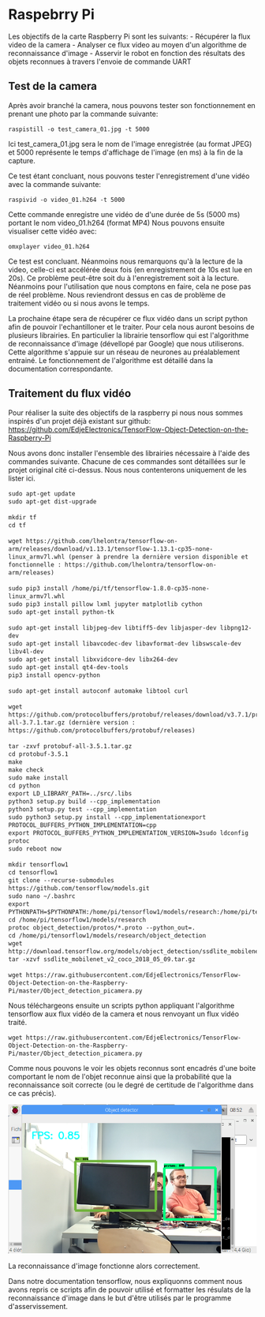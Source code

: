 # Raspebrry Pi

Les objectifs de la carte Raspberry Pi sont les suivants:
	- Récupérer la flux video de la camera 
	- Analyser ce flux video au moyen d'un algorithme de reconnaissance d'image
	- Asservir le robot en fonction des résultats des objets reconnues à travers l'envoie de commande UART

## Test de la camera

Après avoir branché la camera, nous pouvons tester son fonctionnement en prenant une photo par la commande suivante:
```
raspistill -o test_camera_01.jpg -t 5000
```
Ici test_camera_01.jpg sera le nom de l'image enregistrée (au format JPEG) et 5000 représente le temps d'affichage de l'image (en ms) à la fin de la capture.

Ce test étant concluant, nous pouvons tester l'enregistrement d'une vidéo avec la commande suivante:
```
raspivid -o video_01.h264 -t 5000
```
Cette commande enregistre une vidéo de d'une durée de 5s (5000 ms) portant le nom video_01.h264 (format MP4)
Nous pouvons ensuite visualiser cette vidéo avec:
```
omxplayer video_01.h264
```

Ce test est concluant. Néanmoins nous remarquons qu'à la lecture de la video, celle-ci est accélérée deux fois (en enregistrement de 10s est lue en 20s). Ce problème peut-être soit du à l'enregistrement soit à la lecture. Néanmoins pour l'utilisation que nous comptons en faire, cela ne pose pas de réel problème. Nous reviendront dessus en cas de problème de traitement vidéo ou si nous avons le temps.

La prochaine étape sera de récupérer ce flux vidéo dans un script python afin de pouvoir l'echantilloner et le traiter.
Pour cela nous auront besoins de plusieurs librairies. En particulier la librairie tensorflow qui est l'algorithme de reconnaissance d'image (dévellopé par Google) que nous utiliserons. Cette algorithme s'appuie sur un réseau de neurones au préalablement entrainé. Le fonctionnement de l'algorithme est détaillé dans la documentation correspondante.

## Traitement du flux vidéo

Pour réaliser la suite des objectifs de la raspberry pi nous nous sommes inspirés d'un projet déjà existant sur github: https://github.com/EdjeElectronics/TensorFlow-Object-Detection-on-the-Raspberry-Pi

Nous avons donc installer l'ensemble des librairies nécessaire à l'aide des commandes suivante. Chacune de ces commandes sont détaillées sur le projet original cité ci-dessus. Nous nous contenterons uniquement de les lister ici.
```
sudo apt-get update
sudo apt-get dist-upgrade

mkdir tf
cd tf

wget https://github.com/lhelontra/tensorflow-on-arm/releases/download/v1.13.1/tensorflow-1.13.1-cp35-none-linux_armv7l.whl (penser à prendre la dernière version disponible et fonctionnelle : https://github.com/lhelontra/tensorflow-on-arm/releases)

sudo pip3 install /home/pi/tf/tensorflow-1.8.0-cp35-none-linux_armv7l.whl
sudo pip3 install pillow lxml jupyter matplotlib cython
sudo apt-get install python-tk

sudo apt-get install libjpeg-dev libtiff5-dev libjasper-dev libpng12-dev
sudo apt-get install libavcodec-dev libavformat-dev libswscale-dev libv4l-dev
sudo apt-get install libxvidcore-dev libx264-dev
sudo apt-get install qt4-dev-tools
pip3 install opencv-python

sudo apt-get install autoconf automake libtool curl

wget https://github.com/protocolbuffers/protobuf/releases/download/v3.7.1/protobuf-all-3.7.1.tar.gz (dernière version : https://github.com/protocolbuffers/protobuf/releases)

tar -zxvf protobuf-all-3.5.1.tar.gz
cd protobuf-3.5.1
make
make check
sudo make install
cd python
export LD_LIBRARY_PATH=../src/.libs
python3 setup.py build --cpp_implementation 
python3 setup.py test --cpp_implementation
sudo python3 setup.py install --cpp_implementationexport PROTOCOL_BUFFERS_PYTHON_IMPLEMENTATION=cpp
export PROTOCOL_BUFFERS_PYTHON_IMPLEMENTATION_VERSION=3sudo ldconfig
protoc
sudo reboot now

mkdir tensorflow1
cd tensorflow1
git clone --recurse-submodules https://github.com/tensorflow/models.git
sudo nano ~/.bashrc
export PYTHONPATH=$PYTHONPATH:/home/pi/tensorflow1/models/research:/home/pi/tensorflow1/models/research/slim
cd /home/pi/tensorflow1/models/research
protoc object_detection/protos/*.proto --python_out=.
cd /home/pi/tensorflow1/models/research/object_detection
wget http://download.tensorflow.org/models/object_detection/ssdlite_mobilenet_v2_coco_2018_05_09.tar.gz
tar -xzvf ssdlite_mobilenet_v2_coco_2018_05_09.tar.gz

wget https://raw.githubusercontent.com/EdjeElectronics/TensorFlow-Object-Detection-on-the-Raspberry-Pi/master/Object_detection_picamera.py

```

Nous téléchargeons ensuite un scripts python appliquant l'algorithme tensorflow aux flux vidéo de la camera et nous renvoyant un flux vidéo traité. 

```
wget https://raw.githubusercontent.com/EdjeElectronics/TensorFlow-Object-Detection-on-the-Raspberry-Pi/master/Object_detection_picamera.py
```
Comme nous pouvons le voir les objets reconnus sont encadrés d'une boite comportant le nom de l'objet reconnue ainsi que la probabilité que la reconnaissance soit correcte (ou le degré de certitude de l'algorithme dans ce cas précis).

<p align="center">
  <img src="..\ressources\Presentation\images\vue_rasp.jpeg">
</p>

La reconnaissance d'image fonctionne alors correctement.

Dans notre documentation tensorflow, nous expliquonns comment nous avons repris ce scripts afin de pouvoir utilisé et formatter les résulats de la reconnaissance d'image dans le but d'être utilisés par le programme d'asservissement.